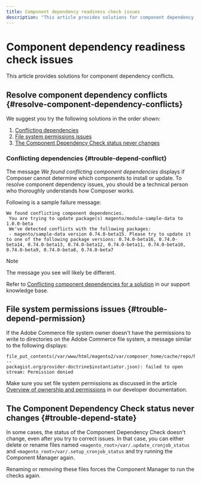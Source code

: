 ```yaml
---
title: Component dependency readiness check issues
description: "This article provides solutions for component dependency conflicts."
---
```


# Component dependency readiness check issues

This article provides solutions for component dependency conflicts.

## Resolve component dependency conflicts {#resolve-component-dependency-conflicts}

We suggest you try the following solutions in the order shown:

1. [Conflicting dependencies](#trouble-depend-conflict)
1. [File system permissions issues](#trouble-depend-permission)
1. [The Component Dependency Check status never changes](#trouble-depend-state)

### Conflicting dependencies {#trouble-depend-conflict}

The message *We found conflicting component dependencies* displays if Composer cannot determine which components to install or update. To resolve component dependency issues, you should be a technical person who thoroughly understands how Composer works.

Following is a sample failure message:

```terminal
We found conflicting component dependencies.
 You are trying to update package(s) magento/module-sample-data to 1.0.0-beta
 We've detected conflicts with the following packages:
 - magento/sample-data version 0.74.0-beta15. Please try to update it to one of the following package versions: 0.74.0-beta16, 0.74.0-beta14, 0.74.0-beta13, 0.74.0-beta12, 0.74.0-beta11, 0.74.0-beta10, 0.74.0-beta9, 0.74.0-beta8, 0.74.0-beta7
```

>[!NOTE]
>
>The message you see will likely be different.

Refer to [Conflicting component dependencies for a solution](https://support.magento.com/hc/en-us/articles/360033204651) in our support knowledge base.

## File system permissions issues {#trouble-depend-permission}

If the Adobe Commerce file system owner doesn't have the permissions to write to directories on the Adobe Commerce file system, a message similar to the following displays:

```terminal
file_put_contents(/var/www/html/magento2/var/composer_home/cache/repo/https---
packagist.org/provider-doctrine$instantiator.json): failed to open stream: Permission denied
```

Make sure you set file system permissions as discussed in the article [Overview of ownership and permissions](https://devdocs.magento.com/guides/v2.3/install-gde/prereq/file-sys-perms-over.html) in our developer documentation.

## The Component Dependency Check status never changes {#trouble-depend-state}

In some cases, the status of the Component Dependency Check doesn't change, even after you try to correct issues. In that case, you can either delete or rename files named `<magento_root>/var/.update_cronjob_status` and `<magento_root>/var/.setup_cronjob_status` and try running the Component Manager again.

Renaming or removing these files forces the Component Manager to run the checks again. 

